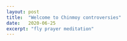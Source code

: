 ```yaml
---
layout: post
title:  "Welcome to Chinmoy controversies"
date:   2020-06-25
excerpt: "fly prayer meditation"
---
```


